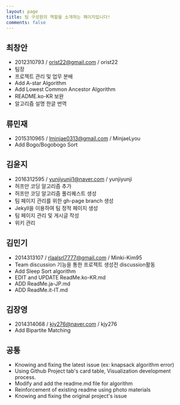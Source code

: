 ```yaml
---
layout: page
title: 팀 구성원의 역할을 소개하는 페이지입니다!
comments: false
---
```



## 최창안
- 2012310793 / orist22@gmail.com / orist22
- 팀장
- 프로젝트 관리 및 업무 분배
- Add A-star Algorithm
- Add Lowest Common Ancestor Algorithm
- README.ko-KR 보완
- 알고리즘 설명 한글 번역

## 류민재
- 2015310965 / lminjae0313@gmail.com / MinjaeLyou
- Add Bogo/Bogobogo Sort

## 김윤지
- 2016312595 / yunjiyunji1@naver.com / yunjiyunji
- 허프만 코딩 알고리즘 추가
- 허프만 코딩 알고리즘 풀리퀘스트 생성
- 팀 페이지 관리를 위한 gh-page branch 생성
- Jekyll을 이용하여 팀 정적 페이지 생성
- 팀 페이지 관리 및 게시글 작성
- 위키 관리

## 김민기
- 2014313107 / rlaalsrl7777@gmail.com / Minki-Kim95
- Team discussion 기능을 통한 프로젝트 생성전 discussion활동
- Add Sleep Sort algorithm
- EDIT and UPDATE ReadMe.ko-KR.md
- ADD ReadMe.ja-JP.md
- ADD ReadMe.it-IT.md

## 김장영
- 2014314068 / kjy276@naver.com / kjy276
- Add Bipartite Matching 

## 공통
- Knowing and fixing the latest issue (ex: knapsack algorithm error) 
- Using Github Project tab's card table, Visualization development process.
- Modify and add the readme.md file for algorithm
- Reinforcement of existing readme using photo materials
- Knowing and fixing the original project's issue
